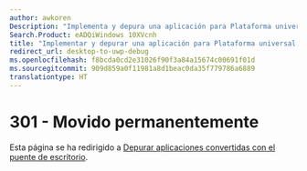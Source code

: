 ```yaml
---
author: awkoren
Description: "Implementa y depura una aplicación para Plataforma universal de Windows (UWP) convertida a partir de una aplicación de escritorio de Windows (Win32, WPF y Windows Forms) mediante el uso del puente de aplicación de escritorio a UWP."
Search.Product: eADQiWindows 10XVcnh
title: "Implementar y depurar una aplicación para Plataforma universal de Windows (UWP) convertida a partir de una aplicación de escritorio de Windows"
redirect_url: desktop-to-uwp-debug
ms.openlocfilehash: f8bcda0cd2e31026f90f3a84a15674c00691f01d
ms.sourcegitcommit: 909d859a0f11981a8d1beac0da35f779786a6889
translationtype: HT
---
```

# <a name="301-moved-permanently"></a>301 - Movido permanentemente

Esta página se ha redirigido a [Depurar aplicaciones convertidas con el puente de escritorio](desktop-to-uwp-debug.md). 